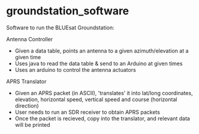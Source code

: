 groundstation_software
======================

Software to run the BLUEsat Groundstation:

Antenna Controller
- Given a data table, points an antenna to a given azimuth/elevation at a given time
- Uses java to read the data table & send to an Arduino at given times
- Uses an arduino to control the antenna actuators


APRS Translator
- Given an APRS packet (in ASCII), 'translates' it into lat/long coordinates, elevation, horizontal speed, vertical speed and course (horizontal direction)
- User needs to run an SDR receiver to obtain APRS packets
- Once the packet is recieved, copy into the translator, and relevant data will be printed
